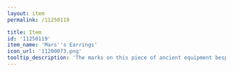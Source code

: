 ```yaml
---
layout: item
permalink: /11250119

title: Item
id: '11250119'
item_name: 'Mars''s Earrings'
icon_url: '11200073.png'
tooltip_description: 'The marks on this piece of ancient equipment bespeak a legacy of brutal war.'
---
```

